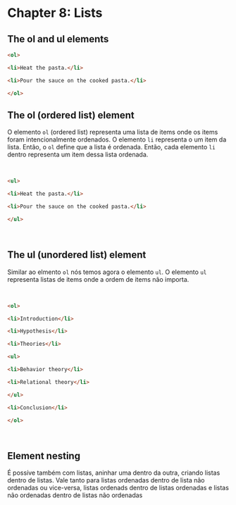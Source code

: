 # Chapter 8: Lists

 ## The ol and ul elements

  ```html
  <ol>
  
  <li>Heat the pasta.</li>
  
  <li>Pour the sauce on the cooked pasta.</li>
  
  </ol>
  ```

  ## The ol (ordered list) element

   <p>O elemento <code>ol</code> (ordered list) representa uma lista de items onde os items foram intencionalmente ordenados. O elemento <code>li</code> representa o um item da lista. Então, o <code>ol</code> define que a lista é ordenada. Então, cada elemento <code>li</code> dentro representa um item dessa lista ordenada.</p>

  <br>

  ```html
  <ul>
  
  <li>Heat the pasta.</li>
  
  <li>Pour the sauce on the cooked pasta.</li>
  
  </ul>
  ```

  <br>

  ## The ul (unordered list) element

   <p>Similar ao elmento <code>ol</code> nós temos agora o elemento <code>ul</code>. O elemento <code>ul</code> representa listas de items onde a ordem de items não importa.</p>

  <br>

  ```html
  <ol>
  
  <li>Introduction</li>
  
  <li>Hypothesis</li>
  
  <li>Theories</li>
  
  <ul>
  
  <li>Behavior theory</li>
  
  <li>Relational theory</li>
  
  </ul>
  
  <li>Conclusion</li>
  
  </ol>
  ```
  <br>

  ## Element nesting

   <p>É possíve também com listas, aninhar uma dentro da outra, criando listas dentro de listas. Vale tanto para listas ordenadas dentro de lista não ordenadas ou vice-versa, listas ordenads dentro de listas ordenadas e listas não ordenadas dentro de listas não ordenadas</p>
